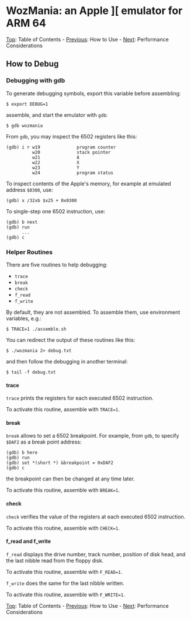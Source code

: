 # WozMania: an Apple ][ emulator for ARM 64


[Top](wozmania.md): Table of Contents - [Previous](usage.md): How to Use - [Next](performance.md): Performance Considerations

<a name="debug"/>

## How to Debug


<a name="gdb"/>

### Debugging with gdb

To generate debugging symbols, export this variable before assembling:
```
$ export DEBUG=1
```
assemble, and start the emulator with `gdb`:
```
$ gdb wozmania
```

From `gdb`, you may inspect the 6502 registers like this:
```
(gdb) i r w19              program counter
          w20              stack pointer
          w21              A
          w22              X
          w23              Y
          w24              program status
```

To inspect contents of the Apple's memory, for example at emulated
address `$0300`, use:
```
(gdb) x /32xb $x25 + 0x0300
```

To single-step one 6502 instruction, use:
```
(gdb) b next
(gdb) run
      ...
(gdb) c
```


<a name="helpers"/>

### Helper Routines

There are five routines to help debugging:

* `trace`
* `break`
* `check`
* `f_read`
* `f_write`

By default, they are not assembled. To assemble them, use
environment variables, e.g.:
```
$ TRACE=1 ./assemble.sh
```

You can redirect the output of these routines like this:
```
$ ./wozmania 2> debug.txt
```
and then follow the debugging in another terminal:
```
$ tail -f debug.txt
```

#### trace

`trace` prints the registers for each executed 6502 instruction.

To activate this routine, assemble with `TRACE=1`.

#### break

`break` allows to set a 6502 breakpoint. For example, from `gdb`, to specify
`$DAF2` as a break point address:
```
(gdb) b here
(gdb) run
(gdb) set *(short *) &breakpoint = 0xDAF2
(gdb) c
```
the breakpoint can then be changed at any time later.

To activate this routine, assemble with `BREAK=1`.

#### check

`check` verifies the value of the registers at each executed 6502 instruction.

To activate this routine, assemble with `CHECK=1`.

#### f_read and f_write

`f_read` displays the drive number, track number, position of disk head,
and the last nibble read from the floppy disk.

To activate this routine, assemble with `F_READ=1`.

`f_write` does the same for the last nibble written.

To activate this routine, assemble with `F_WRITE=1`.


[Top](wozmania.md): Table of Contents - [Previous](usage.md): How to Use - [Next](performance.md): Performance Considerations
